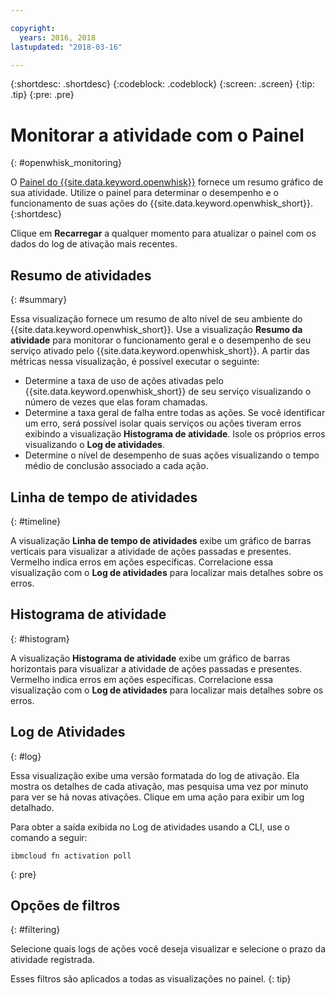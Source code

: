 ```yaml
---

copyright:
  years: 2016, 2018
lastupdated: "2018-03-16"

---
```


{:shortdesc: .shortdesc}
{:codeblock: .codeblock}
{:screen: .screen}
{:tip: .tip}
{:pre: .pre}

# Monitorar a atividade com o Painel
{: #openwhisk_monitoring}

O [Painel do {{site.data.keyword.openwhisk}}](https://console.bluemix.net/openwhisk/dashboard/) fornece um resumo gráfico de sua atividade. Utilize o painel para determinar o desempenho e o funcionamento de suas ações do {{site.data.keyword.openwhisk_short}}.
{:shortdesc}

Clique em **Recarregar** a qualquer momento para atualizar o painel com os dados do log de ativação mais recentes.

## Resumo de atividades
{: #summary}

Essa visualização fornece um resumo de alto nível de seu ambiente do {{site.data.keyword.openwhisk_short}}. Use a visualização **Resumo da atividade** para monitorar o funcionamento geral e o desempenho de seu serviço ativado pelo {{site.data.keyword.openwhisk_short}}. A partir das métricas nessa visualização, é possível executar o seguinte:
* Determine a taxa de uso de ações ativadas pelo {{site.data.keyword.openwhisk_short}} de seu serviço visualizando o número de vezes que elas foram chamadas.
* Determine a taxa geral de falha entre todas as ações. Se você identificar um erro, será possível isolar quais serviços ou ações tiveram erros exibindo a visualização **Histograma de atividade**. Isole os próprios erros visualizando o **Log de atividades**.
* Determine o nível de desempenho de suas ações visualizando o tempo médio de conclusão associado a cada ação.

<!-- For tips on improving performance, see troubleshooting? -->

## Linha de tempo de atividades
{: #timeline}

A visualização **Linha de tempo de atividades** exibe um gráfico de barras verticais para visualizar a atividade de ações passadas e presentes. Vermelho indica erros em ações específicas. Correlacione essa visualização com o **Log de atividades** para localizar mais detalhes sobre os erros.

## Histograma de atividade
{: #histogram}

A visualização **Histograma de atividade** exibe um gráfico de barras horizontais para visualizar a atividade de ações passadas e presentes. Vermelho indica erros em ações específicas. Correlacione essa visualização com o **Log de atividades** para localizar mais detalhes sobre os erros.

## Log de Atividades
{: #log}

Essa visualização exibe uma versão formatada do log de ativação. Ela mostra os detalhes de cada ativação, mas pesquisa uma vez por minuto para ver se há novas ativações. Clique em uma ação para exibir um log detalhado.

Para obter a saída exibida no Log de atividades usando a CLI, use o comando a seguir:
```
ibmcloud fn activation poll
```
{: pre}

## Opções de filtros
{: #filtering}

Selecione quais logs de ações você deseja visualizar e selecione o prazo da atividade registrada.

Esses filtros são aplicados a todas as visualizações no painel.
{: tip}

